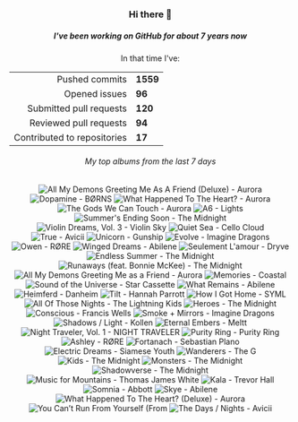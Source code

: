 <div align="center">
  <h3>Hi there 👋</h3>
  <h5>I've been working on GitHub for about 7 years now</h5>
  <p>In that time I've:</p>
  <table>
    <tr>
      <td align="right">Pushed commits</td>
      <td><strong>1559</strong></td>
    </tr>
    <tr>
      <td align="right">Opened issues</td>
      <td><strong>96</strong></td>
    </tr>
    <tr>
      <td align="right">Submitted pull requests</td>
      <td><strong>120</strong></td>
    </tr>
    <tr>
      <td align="right">Reviewed pull requests</td>
      <td><strong>94</strong></td>
    </tr>
    <tr>
      <td align="right">Contributed to repositories</td>
      <td><strong>17</strong></td>
    </tr>
  </table>

</div>
<!-- [![GitHub Streak](https://streak-stats.demolab.com?user=darynwhite&theme=dark&hide_border=true&date_format=%5BY.%5Dn.j&background=45%2C192ED0%2C000000)](https://git.io/streak-stats) -->

<div align="center">
  <h6>My top albums from the last 7 days</h6>
</div>


<!-- lastfm -->
<p align="center"><img src="https://lastfm.freetls.fastly.net/i/u/64s/3b34f6f1b339e9857fb276c318cb8b05.jpg" title="All My Demons Greeting Me As A Friend (Deluxe) - Aurora"> <img src="https://lastfm.freetls.fastly.net/i/u/64s/700416badcde194ec1319d86b4d22b0a.jpg" title="Dopamine - BØRNS"> <img src="https://lastfm.freetls.fastly.net/i/u/64s/da5757d555424d7e1408e4855363da04.jpg" title="What Happened To The Heart? - Aurora"> <img src="https://lastfm.freetls.fastly.net/i/u/64s/bab022a4cc4a16f5bab01c6c95e6be8d.jpg" title="The Gods We Can Touch - Aurora"> <img src="https://lastfm.freetls.fastly.net/i/u/64s/9c019286f3282154a84d5f149e2b938c.jpg" title="A6 - Lights"> <img src="https://lastfm.freetls.fastly.net/i/u/64s/ff3a3705f5124d058bdf2d6d657d8dcf.jpg" title="Summer's Ending Soon - The Midnight"> <img src="https://lastfm.freetls.fastly.net/i/u/64s/ad4fc37ea08fc33ec7e90b240a6c1127.jpg" title="Violin Dreams, Vol. 3 - Violin Sky"> <img src="https://lastfm.freetls.fastly.net/i/u/64s/29a8d2761c2134f79985b33ef5af923a.jpg" title="Quiet Sea - Cello Cloud"> <img src="https://lastfm.freetls.fastly.net/i/u/64s/f54f3b6ef26445a5bbb8a72f0f7830bd.png" title="True - Avicii"> <img src="https://lastfm.freetls.fastly.net/i/u/64s/d8c69121d829c66b65e6003a5d4415f8.jpg" title="Unicorn - Gunship"> <img src="https://lastfm.freetls.fastly.net/i/u/64s/8c77e9f509c4dd3bca8d3ac6b5344ce5.png" title="Evolve - Imagine Dragons"> <img src="https://lastfm.freetls.fastly.net/i/u/64s/52a7cfefbb075f71860ad604a282d1de.jpg" title="Owen - RØRE"> <img src="https://lastfm.freetls.fastly.net/i/u/64s/63e9b188c786835f816db3924a4e9308.jpg" title="Winged Dreams - Abilene"> <img src="https://lastfm.freetls.fastly.net/i/u/64s/66a212ca52b0b2005837c8b8c549378b.jpg" title="Seulement L'amour - Dryve"> <img src="https://lastfm.freetls.fastly.net/i/u/64s/7c804b2219fb1978fd44013c9bfa5e24.jpg" title="Endless Summer - The Midnight"> <img src="https://lastfm.freetls.fastly.net/i/u/64s/dab20b6fd212607827a48bad65bbcb41.jpg" title="Runaways (feat. Bonnie McKee) - The Midnight"> <img src="https://lastfm.freetls.fastly.net/i/u/64s/37fd0fc15ff5e506a1cade4bb9a963dd.png" title="All My Demons Greeting Me as a Friend - Aurora"> <img src="https://lastfm.freetls.fastly.net/i/u/64s/55ca082aea21d717eb5f3ba9173296f4.jpg" title="Memories - Coastal"> <img src="https://lastfm.freetls.fastly.net/i/u/64s/b37c7cc2f9e724f39649dd077f660341.jpg" title="Sound of the Universe - Star Cassette"> <img src="https://lastfm.freetls.fastly.net/i/u/64s/b4972f03656762528c4e9e0b1e27198c.jpg" title="What Remains - Abilene"> <img src="https://lastfm.freetls.fastly.net/i/u/64s/ac269a71e1803ee7fe6bdda4ddb7f4f5.jpg" title="Heimferd - Danheim"> <img src="https://lastfm.freetls.fastly.net/i/u/64s/65da997c7d585ccc09d77d156e3b7c7a.png" title="Tilt - Hannah Parrott"> <img src="https://lastfm.freetls.fastly.net/i/u/64s/96cfa8204737ca4e92a5da6f4b7a4a7e.jpg" title="How I Got Home - SYML"> <img src="https://lastfm.freetls.fastly.net/i/u/64s/be445cb440ee11b70ef9f0d12e760d5d.jpg" title="All Of Those Nights - The Lightning Kids"> <img src="https://lastfm.freetls.fastly.net/i/u/64s/5526cfe62a8b32bc1cbcde8460e82784.jpg" title="Heroes - The Midnight"> <img src="https://lastfm.freetls.fastly.net/i/u/64s/54c180355bd972ed5ddf8879e969b8ce.jpg" title="Conscious - Francis Wells"> <img src="https://lastfm.freetls.fastly.net/i/u/64s/ffc0e1d52f4e4f16cf0349f8caca29e5.png" title="Smoke + Mirrors - Imagine Dragons"> <img src="https://lastfm.freetls.fastly.net/i/u/64s/21c2ff5360bea7b92f0a43bb794ec1f9.jpg" title="Shadows / Light - Kollen"> <img src="https://lastfm.freetls.fastly.net/i/u/64s/7e9623e023b650e1963691fb09b5182e.jpg" title="Eternal Embers - Meltt"> <img src="https://lastfm.freetls.fastly.net/i/u/64s/db2739d39f1d32aeeb09d4887b64ec40.jpg" title="Night Traveler, Vol. 1 - NIGHT TRAVELER"> <img src="https://lastfm.freetls.fastly.net/i/u/64s/a9e42a7e06a5f346aa75edbe9da30626.png" title="Purity Ring - Purity Ring"> <img src="https://lastfm.freetls.fastly.net/i/u/64s/0605ac94ee875e46631c7d33fed07bb7.jpg" title="Ashley - RØRE"> <img src="https://lastfm.freetls.fastly.net/i/u/64s/2c0247a1f7455918667d3ce1fbe51fea.png" title="Fortanach - Sebastian Plano"> <img src="https://lastfm.freetls.fastly.net/i/u/64s/7ee20728f8196c50f5d81292824d603d.jpg" title="Electric Dreams - Siamese Youth"> <img src="https://lastfm.freetls.fastly.net/i/u/64s/bc5f692abf06456610cfb7fe7c9969d5.jpg" title="Wanderers - The G"> <img src="https://lastfm.freetls.fastly.net/i/u/64s/271fe787620fe27994ff66616d529e1f.jpg" title="Kids - The Midnight"> <img src="https://lastfm.freetls.fastly.net/i/u/64s/38cd7d135051d0759da0199810273027.jpg" title="Monsters - The Midnight"> <img src="https://lastfm.freetls.fastly.net/i/u/64s/23e374d5e82f1c744be303591fe40d6c.jpg" title="Shadowverse - The Midnight"> <img src="https://lastfm.freetls.fastly.net/i/u/64s/7a4535e88a384512c5e8fdda28245485.jpg" title="Music for Mountains - Thomas James White"> <img src="https://lastfm.freetls.fastly.net/i/u/64s/950ca20d9253f8aad15a129884dadc97.jpg" title="Kala - Trevor Hall"> <img src="https://lastfm.freetls.fastly.net/i/u/64s/a7403c29da998233a0ce507bf321862b.jpg" title="Somnia - Abbott"> <img src="https://lastfm.freetls.fastly.net/i/u/64s/b32f0d69a9f0ee06d441a02daff65569.jpg" title="Skye - Abilene"> <img src="https://lastfm.freetls.fastly.net/i/u/64s/01c483a1301b672919acc6e924c91ff6.jpg" title="What Happened To The Heart? (Deluxe) - Aurora"> <img src="https://lastfm.freetls.fastly.net/i/u/64s/05164ba8eb074e355815dc6a5d800521.jpg" title="You Can’t Run From Yourself (From "Kaiju No. 8") - Aurora"> <img src="https://lastfm.freetls.fastly.net/i/u/64s/c1e4c4a2fb354132c100b3f654e6f34d.png" title="The Days / Nights - Avicii"> </p>
